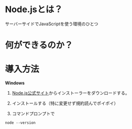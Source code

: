 # Node.jsとは？

サーバーサイドでJavaScriptを使う環境のひとつ

# 何ができるのか？



# 導入方法

**Windows**

1. [Node.js公式サイト](https://nodejs.org/en/)からインストーラーをダウンロードする。

2. インストールする（特に変更せず規約読んでポイポイ）

3. コマンドプロンプトで 

```
node --version
```

